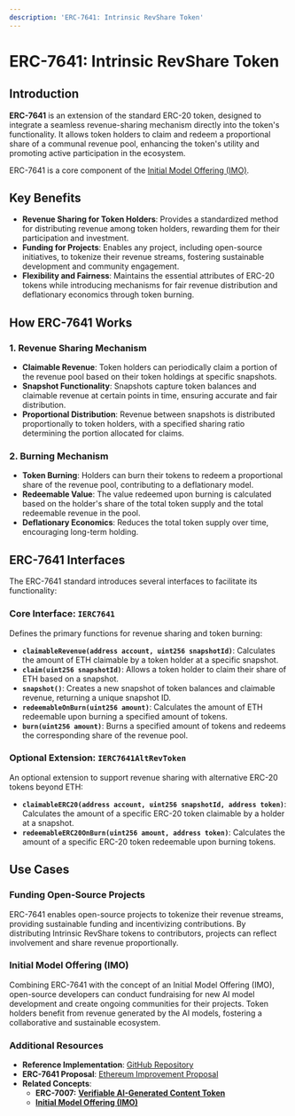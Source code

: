 ```yaml
---
description: 'ERC-7641: Intrinsic RevShare Token'
---
```


# ERC-7641: Intrinsic RevShare Token

## Introduction

**ERC-7641** is an extension of the standard ERC-20 token, designed to integrate a seamless revenue-sharing mechanism directly into the token's functionality. It allows token holders to claim and redeem a proportional share of a communal revenue pool, enhancing the token's utility and promoting active participation in the ecosystem.

ERC-7641 is a core component of the [Initial Model Offering (IMO)](https://app.gitbook.com/o/rWlGmOlOvnmpt08RvxKm/s/llyHj70MVMOxu2WT7tZv/).

## Key Benefits

* **Revenue Sharing for Token Holders**: Provides a standardized method for distributing revenue among token holders, rewarding them for their participation and investment.
* **Funding for Projects**: Enables any project, including open-source initiatives, to tokenize their revenue streams, fostering sustainable development and community engagement.
* **Flexibility and Fairness**: Maintains the essential attributes of ERC-20 tokens while introducing mechanisms for fair revenue distribution and deflationary economics through token burning.

## How ERC-7641 Works

### 1. Revenue Sharing Mechanism

* **Claimable Revenue**: Token holders can periodically claim a portion of the revenue pool based on their token holdings at specific snapshots.
* **Snapshot Functionality**: Snapshots capture token balances and claimable revenue at certain points in time, ensuring accurate and fair distribution.
* **Proportional Distribution**: Revenue between snapshots is distributed proportionally to token holders, with a specified sharing ratio determining the portion allocated for claims.

### 2. Burning Mechanism

* **Token Burning**: Holders can burn their tokens to redeem a proportional share of the revenue pool, contributing to a deflationary model.
* **Redeemable Value**: The value redeemed upon burning is calculated based on the holder's share of the total token supply and the total redeemable revenue in the pool.
* **Deflationary Economics**: Reduces the total token supply over time, encouraging long-term holding.

## ERC-7641 Interfaces

The ERC-7641 standard introduces several interfaces to facilitate its functionality:

### Core Interface: `IERC7641`

Defines the primary functions for revenue sharing and token burning:

* **`claimableRevenue(address account, uint256 snapshotId)`**: Calculates the amount of ETH claimable by a token holder at a specific snapshot.
* **`claim(uint256 snapshotId)`**: Allows a token holder to claim their share of ETH based on a snapshot.
* **`snapshot()`**: Creates a new snapshot of token balances and claimable revenue, returning a unique snapshot ID.
* **`redeemableOnBurn(uint256 amount)`**: Calculates the amount of ETH redeemable upon burning a specified amount of tokens.
* **`burn(uint256 amount)`**: Burns a specified amount of tokens and redeems the corresponding share of the revenue pool.

### Optional Extension: `IERC7641AltRevToken`

An optional extension to support revenue sharing with alternative ERC-20 tokens beyond ETH:

* **`claimableERC20(address account, uint256 snapshotId, address token)`**: Calculates the amount of a specific ERC-20 token claimable by a holder at a snapshot.
* **`redeemableERC20OnBurn(uint256 amount, address token)`**: Calculates the amount of a specific ERC-20 token redeemable upon burning tokens.

## Use Cases

### Funding Open-Source Projects

ERC-7641 enables open-source projects to tokenize their revenue streams, providing sustainable funding and incentivizing contributions. By distributing Intrinsic RevShare tokens to contributors, projects can reflect involvement and share revenue proportionally.

### Initial Model Offering (IMO)

Combining ERC-7641 with the concept of an Initial Model Offering (IMO), open-source developers can conduct fundraising for new AI model development and create ongoing communities for their projects. Token holders benefit from revenue generated by the AI models, fostering a collaborative and sustainable ecosystem.

### Additional Resources

* **Reference Implementation**: [GitHub Repository](https://github.com/ora-io/imo-token-contract)
* **ERC-7641 Proposal**: [Ethereum Improvement Proposal](https://ethereum-magicians.org/t/erc-intrinsic-revshare-token/18999)
* **Related Concepts**:
  * **ERC-7007:** [**Verifiable AI-Generated Content Token**](https://app.gitbook.com/o/rWlGmOlOvnmpt08RvxKm/s/llyHj70MVMOxu2WT7tZv/\~/changes/263/initial-model-offering-imo/erc-7007-verifiable-ai-generated-content-token)
  * [**Initial Model Offering (IMO)**](https://app.gitbook.com/o/rWlGmOlOvnmpt08RvxKm/s/llyHj70MVMOxu2WT7tZv/\~/changes/263/initial-model-offering-imo/imo-introduction)
